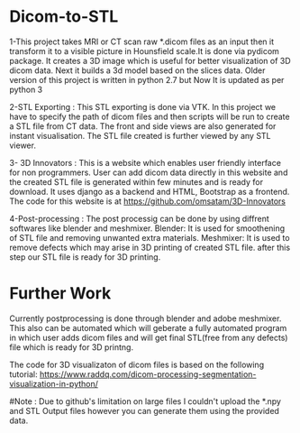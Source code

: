 # Dicom-to-STL
1-This project takes MRI or CT scan raw *.dicom files as an input then it transform it to a visible picture in Hounsfield scale.It is done via pydicom package. It creates a 3D image which is useful for better visualization of 3D dicom data. Next it builds a 3d model based on the slices data. Older version of this project is written in python 2.7 but Now It is updated as per python 3 

2-STL Exporting : This STL exporting is done via VTK. In this project we have to specify the path of dicom files and then scripts will be run to create a STL file from CT data. The front and side views are also generated for instant visualisation. The STL file created is further viewed by any STL viewer.

3- 3D Innovators : This is a website which enables user friendly interface for non programmers.  User can add dicom data directly in this website and the created STL file is generated within few minutes and is ready for download. It uses django as a backend and HTML, Bootstrap as a frontend. The code for this website is at https://github.com/omsatam/3D-Innovators

4-Post-processing : The post processig can be done by using diffrent softwares like blender and meshmixer. 
Blender: It is used for smoothening of STL file and removing unwanted extra materials.
Meshmixer: It is used to remove defects which may arise in 3D printing of created STL file. after this step our STL file is ready for 3D printing.

# Further Work
Currently postprocessing is done through blender and adobe meshmixer. This also can be automated which will geberate a fully automated program in which user adds dicom files and will get final STL(free from any defects) file which is ready for 3D printng.

The code for 3D visualizaton of dicom files is based on the following tutorial:
https://www.raddq.com/dicom-processing-segmentation-visualization-in-python/

#Note :
Due to github's limitation on large files I couldn't upload the *.npy and STL Output files however you can generate them using the provided data.

